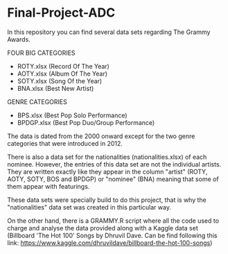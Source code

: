 # Final-Project-ADC

In this repository you can find several data sets regarding The Grammy Awards.

FOUR BIG CATEGORIES
 - ROTY.xlsx (Record Of The Year)
 - AOTY.xlsx (Album Of The Year)
 - SOTY.xlsx (Song Of the Year)
 - BNA.xlsx (Best New Artist)

GENRE CATEGORIES
 - BPS.xlsx (Best Pop Solo Performance)
 - BPDGP.xlsx (Best Pop Duo/Group Performance)

The data is dated from the 2000 onward except for the two genre categories that were introduced in 2012.

There is also a data set for the nationalities (nationalities.xlsx) of each nominee. However, the entries of this data set are not the individual artists. They are written exactly like they appear in the column "artist" (ROTY, AOTY, SOTY, BOS and BPDGP) or "nominee" (BNA) meaning that some of them appear with featurings.

These data sets were specially build to do this project, that is why the "nationalities" data set was created in this particular way.

On the other hand, there is a GRAMMY.R script where all the code used to charge and analyse the data provided along with a Kaggle data set (Billboard 'The Hot 100' Songs by Dhruvil Dave. Can be find following this link: https://www.kaggle.com/dhruvildave/billboard-the-hot-100-songs)
